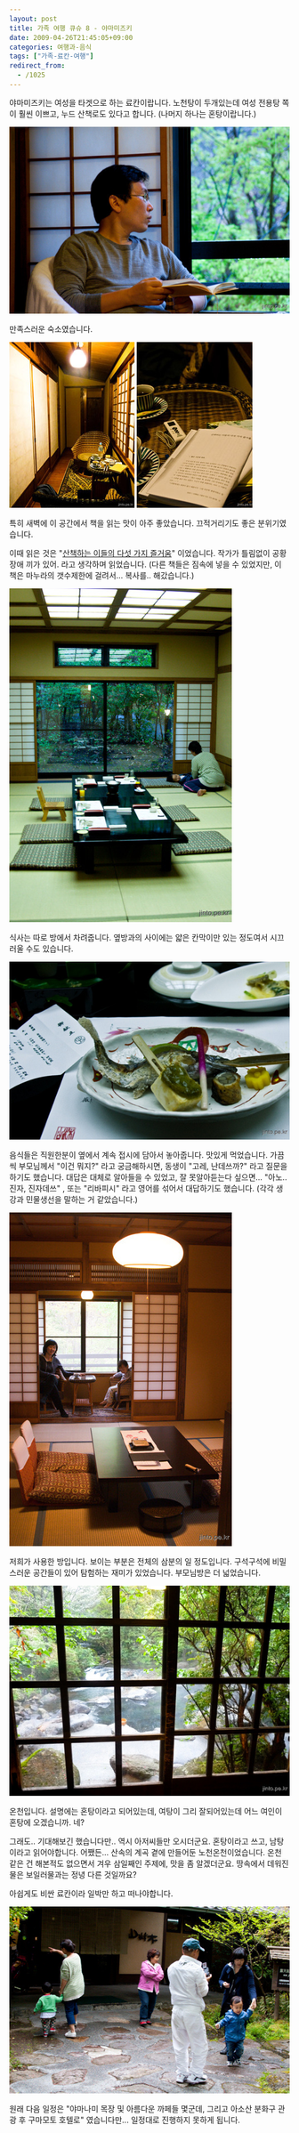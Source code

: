 ```yaml
---
layout: post
title: 가족 여행 큐슈 8 - 야마미즈키
date: 2009-04-26T21:45:05+09:00
categories: 여행과-음식
tags: ["가족-료칸-여행"]
redirect_from:
  - /1025
---
```


야마미즈키는 여성을 타겟으로 하는 료칸이랍니다. 노천탕이 두개있는데 여성 전용탕 쪽이 훨씬 이쁘고, 누드 산책로도 있다고 합니다. (나머지 하나는 혼탕이랍니다.)

![ ](/assets/media/uploads_1_cfile4.uf.1247CC1449F4536F2F7ECB.jpg)

만족스러운 숙소였습니다.

![ ](/assets/media/uploads_1_cfile22.uf.1224DB0B49F459610E8BE5.jpg)

특히 새벽에 이 공간에서 책을 읽는 맛이 아주 좋았습니다. 끄적거리기도 좋은 분위기였습니다.

이때 읽은 것은 "<a target="_blank" href="http://www.aladin.co.kr/shop/wproduct.aspx?ISBN=6000322583&amp;ttbkey=ttbjinto1216002&amp;COPYPaper=1">산책하는 이들의 다섯 가지 즐거움</a>" 이었습니다. 작가가 틀림없이 공황장애 끼가 있어. 라고 생각하며 읽었습니다. (다른 책들은 짐속에 넣을 수 있었지만, 이 책은 마누라의 갯수제한에 걸려서... 복사를.. 해갔습니다.)

![ ](/assets/media/uploads_1_cfile2.uf.150EED0D49F454C539C0EB.jpg)

식사는 따로 방에서 차려줍니다. 옆방과의 사이에는 얇은 칸막이만 있는 정도여서 시끄러울 수도 있습니다.

![ ](/assets/media/uploads_1_cfile1.uf.140EED0D49F454C63AFF73.jpg)

음식들은 직원한분이 옆에서 계속 접시에 담아서 놓아줍니다. 맛있게 먹었습니다. 가끔씩 부모님께서 "이건 뭐지?" 라고 궁금해하시면, 동생이 "고레, 난데쓰까?" 라고 질문을 하기도 했습니다. 대답은 대체로 알아들을 수 있었고, 잘 못알아듣는다 싶으면... "아노.. 진자, 진자데쓰" , 또는 "리바피시" 라고 영어를 섞어서 대답하기도 했습니다. (각각 생강과 민물생선을 말하는 거 같았습니다.)

![ ](/assets/media/uploads_1_cfile4.uf.1665290C49F455B5C57DB2.jpg)

저희가 사용한 방입니다. 보이는 부분은 전체의 삼분의 일 정도입니다. 구석구석에 비밀스러운 공간들이 있어 탐험하는 재미가 있었습니다. 부모님방은 더 넓었습니다.

![ ](/assets/media/uploads_1_cfile21.uf.1865050C49F4567EBB8375.jpg)

온천입니다. 설명에는 혼탕이라고 되어있는데, 여탕이 그리 잘되어있는데 어느 여인이 혼탕에 오겠습니까. 네?

그래도.. 기대해보긴 했습니다만.. 역시 아저씨들만 오시더군요. 혼탕이라고 쓰고, 남탕이라고 읽어야합니다. 어쨌든... 산속의 계곡 곁에 만들어둔 노천온천이었습니다. 온천 같은 건 해본적도 없으면서 겨우 삼일째인 주제에, 맛을 좀 알겠더군요. 땅속에서 데워진 물은 보일러물과는 정녕 다른 것일까요?

아쉽게도 비싼 료칸이라 일박만 하고 떠나야합니다.

![ ](/assets/media/uploads_1_cfile23.uf.193D750E49F456F525512D.jpg)

원래 다음 일정은 "야마나미 목장 및 아름다운 까페들 몇군데, 그리고 아소산 분화구 관광 후 구마모토 호텔로" 였습니다만... 일정대로 진행하지 못하게 됩니다.
